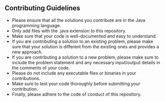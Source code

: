 ## Contributing Guidelines

- Please ensure that all the solutions you contribute are in the Java programming language.
- Only add files with the .java extension to this repository.
- Make sure that your code is well-documented and easy to understand.
- If you are contributing a solution to an existing problem, please make sure that your solution is different from the existing ones and provides a new approach.
- If you are contributing a solution to a new problem, please make sure to include the problem statement and any necessary input/output details in the comments of your code.
- Please do not include any executable files or binaries in your contributions.
- Make sure to test your code thoroughly before submitting your contribution.
- Finally, please adhere to the code of conduct of this repository.